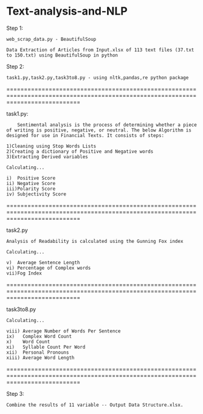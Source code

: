 # Text-analysis-and-NLP
                                     
Step 1:

    web_scrap_data.py - BeautifulSoup

    Data Extraction of Articles from Input.xlsx of 113 text files (37.txt to 150.txt) using BeautifulSoup in python
    
    
    
Step 2:

    task1.py,task2.py,task3to8.py - using nltk,pandas,re python package
    
=================================================================================================================================
    
task1.py:
    
        Sentimental analysis is the process of determining whether a piece of writing is positive, negative, or neutral. The below Algorithm is designed for use in Financial Texts. It consists of steps:
        
    1)Cleaning using Stop Words Lists
    2)Creating a dictionary of Positive and Negative words
    3)Extracting Derived variables

    Calculating...

    i)  Positive Score
    ii) Negative Score
    iii)Polarity Score
    iv) Subjectivity Score
    
=================================================================================================================================
    
task2.py

    Analysis of Readability is calculated using the Gunning Fox index

    Calculating...
    
    v)  Average Sentence Length
    vi) Percentage of Complex words
    vii)Fog Index
    
    
=================================================================================================================================

task3to8.py

    Calculating...
    
    viii) Average Number of Words Per Sentence
    ix)   Complex Word Count
    x)    Word Count
    xi)   Syllable Count Per Word
    xii)  Personal Pronouns
    xiii) Average Word Length
    
=================================================================================================================================
    
Step 3:

    Combine the results of 11 variable -- Output Data Structure.xlsx.
